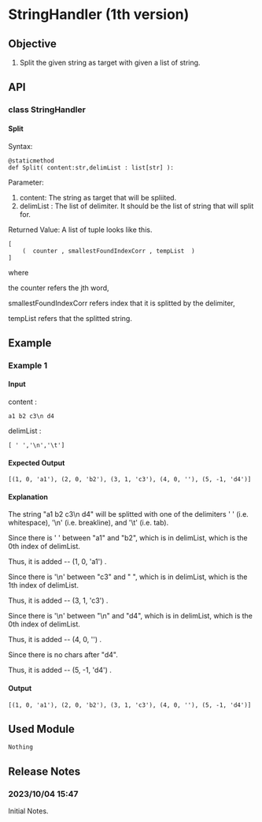 # StringHandler (1th version)
## Objective
1. Split the given string as target with given a list of string.
## API
### class StringHandler
#### Split
Syntax:

    @staticmethod
    def Split( content:str,delimList : list[str] ):

Parameter:
1. content: The string as target that will be spliited.
2. delimList : The list of delimiter. It should be the list of string that will split for.

Returned Value:
A list of tuple looks like this.
    
    [ 
        (  counter , smallestFoundIndexCorr , tempList  ) 
    ]
    
where 

the counter refers the jth word,

smallestFoundIndexCorr refers index that it is splitted by the delimiter,

tempList refers that the splitted string.

## Example
### Example 1 
#### Input
content :

    a1 b2 c3\n d4

delimList : 

    [ ' ','\n','\t']
    
#### Expected Output

    [(1, 0, 'a1'), (2, 0, 'b2'), (3, 1, 'c3'), (4, 0, ''), (5, -1, 'd4')]

#### Explanation

The string "a1 b2 c3\n d4" will be splitted with one of the delimiters ' ' (i.e. whitespace), '\n' (i.e. breakline), and '\t' (i.e. tab).

Since there is ' ' between "a1" and "b2", which is in delimList, which is the 0th index of delimList. 

Thus, it is added -- (1, 0, 'a1') .

Since there is '\n' between "c3" and " ", which is in delimList, which is the 1th index of delimList. 

Thus, it is added -- (3, 1, 'c3') .

Since there is '\n' between "\n" and "d4", which is in delimList, which is the 0th index of delimList. 

Thus, it is added -- (4, 0, '') .

Since there is no chars after "d4". 

Thus, it is added -- (5, -1, 'd4') . 

#### Output
    
    [(1, 0, 'a1'), (2, 0, 'b2'), (3, 1, 'c3'), (4, 0, ''), (5, -1, 'd4')]

## Used Module

    Nothing

## Release Notes
### 2023/10/04 15:47 
Initial Notes.
